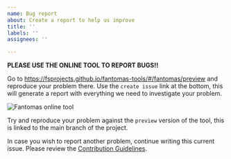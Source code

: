 ```yaml
---
name: Bug report
about: Create a report to help us improve
title: ''
labels: ''
assignees: ''

---
```


**PLEASE USE THE ONLINE TOOL TO REPORT BUGS!!**

Go to https://fsprojects.github.io/fantomas-tools/#/fantomas/preview and reproduce your problem there.
Use the `create issue` link at the bottom, this will generate a report with everything we need to investigate your problem.

![Fantomas online tool](https://github.com/fsprojects/fantomas/blob/main/docs/fantomas-tools.png)

Try and reproduce your problem against the `preview` version of the tool, this is linked to the main branch of the project.

In case you wish to report another problem, continue writing this current issue.
Please review the [Contribution Guidelines](../../CONTRIBUTING.md).